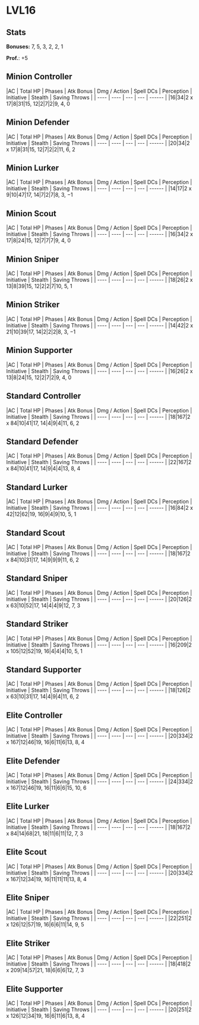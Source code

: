 # LVL16
## Stats
**Bonuses:**
7, 5, 3, 2, 2, 1

**Prof.**: +5
## Minion Controller
|AC  | Total HP  | Phases | Atk Bonus | Dmg / Action | Spell DCs | Perception | Initiative | Stealth | Saving Throws |
| ---- | ---- | --- | --- | ------ |
|16|34|2 x 17|8|31|15, 12|2|7|2|9, 4, 0
## Minion Defender
|AC  | Total HP  | Phases | Atk Bonus | Dmg / Action | Spell DCs | Perception | Initiative | Stealth | Saving Throws |
| ---- | ---- | --- | --- | ------ |
|20|34|2 x 17|8|31|15, 12|7|2|2|11, 6, 2
## Minion Lurker
|AC  | Total HP  | Phases | Atk Bonus | Dmg / Action | Spell DCs | Perception | Initiative | Stealth | Saving Throws |
| ---- | ---- | --- | --- | ------ |
|14|17|2 x 9|10|47|17, 14|7|2|7|8, 3, −1
## Minion Scout
|AC  | Total HP  | Phases | Atk Bonus | Dmg / Action | Spell DCs | Perception | Initiative | Stealth | Saving Throws |
| ---- | ---- | --- | --- | ------ |
|16|34|2 x 17|8|24|15, 12|7|7|7|9, 4, 0
## Minion Sniper
|AC  | Total HP  | Phases | Atk Bonus | Dmg / Action | Spell DCs | Perception | Initiative | Stealth | Saving Throws |
| ---- | ---- | --- | --- | ------ |
|18|26|2 x 13|8|39|15, 12|2|2|7|10, 5, 1
## Minion Striker
|AC  | Total HP  | Phases | Atk Bonus | Dmg / Action | Spell DCs | Perception | Initiative | Stealth | Saving Throws |
| ---- | ---- | --- | --- | ------ |
|14|42|2 x 21|10|39|17, 14|2|2|2|8, 3, −1
## Minion Supporter
|AC  | Total HP  | Phases | Atk Bonus | Dmg / Action | Spell DCs | Perception | Initiative | Stealth | Saving Throws |
| ---- | ---- | --- | --- | ------ |
|16|26|2 x 13|8|24|15, 12|2|7|2|9, 4, 0
## Standard Controller
|AC  | Total HP  | Phases | Atk Bonus | Dmg / Action | Spell DCs | Perception | Initiative | Stealth | Saving Throws |
| ---- | ---- | --- | --- | ------ |
|18|167|2 x 84|10|41|17, 14|4|9|4|11, 6, 2
## Standard Defender
|AC  | Total HP  | Phases | Atk Bonus | Dmg / Action | Spell DCs | Perception | Initiative | Stealth | Saving Throws |
| ---- | ---- | --- | --- | ------ |
|22|167|2 x 84|10|41|17, 14|9|4|4|13, 8, 4
## Standard Lurker
|AC  | Total HP  | Phases | Atk Bonus | Dmg / Action | Spell DCs | Perception | Initiative | Stealth | Saving Throws |
| ---- | ---- | --- | --- | ------ |
|16|84|2 x 42|12|62|19, 16|9|4|9|10, 5, 1
## Standard Scout
|AC  | Total HP  | Phases | Atk Bonus | Dmg / Action | Spell DCs | Perception | Initiative | Stealth | Saving Throws |
| ---- | ---- | --- | --- | ------ |
|18|167|2 x 84|10|31|17, 14|9|9|9|11, 6, 2
## Standard Sniper
|AC  | Total HP  | Phases | Atk Bonus | Dmg / Action | Spell DCs | Perception | Initiative | Stealth | Saving Throws |
| ---- | ---- | --- | --- | ------ |
|20|126|2 x 63|10|52|17, 14|4|4|9|12, 7, 3
## Standard Striker
|AC  | Total HP  | Phases | Atk Bonus | Dmg / Action | Spell DCs | Perception | Initiative | Stealth | Saving Throws |
| ---- | ---- | --- | --- | ------ |
|16|209|2 x 105|12|52|19, 16|4|4|4|10, 5, 1
## Standard Supporter
|AC  | Total HP  | Phases | Atk Bonus | Dmg / Action | Spell DCs | Perception | Initiative | Stealth | Saving Throws |
| ---- | ---- | --- | --- | ------ |
|18|126|2 x 63|10|31|17, 14|4|9|4|11, 6, 2
## Elite Controller
|AC  | Total HP  | Phases | Atk Bonus | Dmg / Action | Spell DCs | Perception | Initiative | Stealth | Saving Throws |
| ---- | ---- | --- | --- | ------ |
|20|334|2 x 167|12|46|19, 16|6|11|6|13, 8, 4
## Elite Defender
|AC  | Total HP  | Phases | Atk Bonus | Dmg / Action | Spell DCs | Perception | Initiative | Stealth | Saving Throws |
| ---- | ---- | --- | --- | ------ |
|24|334|2 x 167|12|46|19, 16|11|6|6|15, 10, 6
## Elite Lurker
|AC  | Total HP  | Phases | Atk Bonus | Dmg / Action | Spell DCs | Perception | Initiative | Stealth | Saving Throws |
| ---- | ---- | --- | --- | ------ |
|18|167|2 x 84|14|68|21, 18|11|6|11|12, 7, 3
## Elite Scout
|AC  | Total HP  | Phases | Atk Bonus | Dmg / Action | Spell DCs | Perception | Initiative | Stealth | Saving Throws |
| ---- | ---- | --- | --- | ------ |
|20|334|2 x 167|12|34|19, 16|11|11|11|13, 8, 4
## Elite Sniper
|AC  | Total HP  | Phases | Atk Bonus | Dmg / Action | Spell DCs | Perception | Initiative | Stealth | Saving Throws |
| ---- | ---- | --- | --- | ------ |
|22|251|2 x 126|12|57|19, 16|6|6|11|14, 9, 5
## Elite Striker
|AC  | Total HP  | Phases | Atk Bonus | Dmg / Action | Spell DCs | Perception | Initiative | Stealth | Saving Throws |
| ---- | ---- | --- | --- | ------ |
|18|418|2 x 209|14|57|21, 18|6|6|6|12, 7, 3
## Elite Supporter
|AC  | Total HP  | Phases | Atk Bonus | Dmg / Action | Spell DCs | Perception | Initiative | Stealth | Saving Throws |
| ---- | ---- | --- | --- | ------ |
|20|251|2 x 126|12|34|19, 16|6|11|6|13, 8, 4
